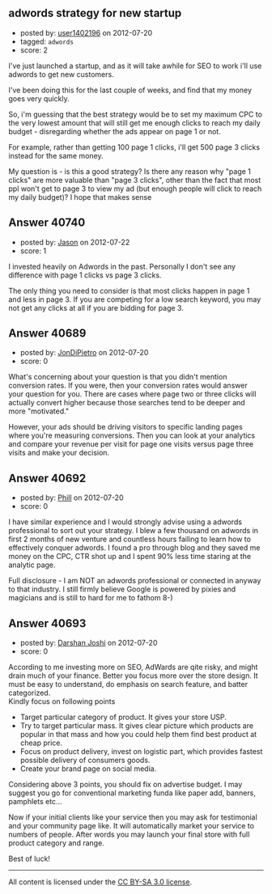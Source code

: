 ## adwords strategy for new startup

- posted by: [user1402196](https://stackexchange.com/users/-1/18863-user1402196) on 2012-07-20
- tagged: `adwords`
- score: 2

I've just launched a startup, and as it will take awhile for SEO to work i'll use adwords to get new customers.

I've been doing this for the last couple of weeks, and find that my money goes very quickly.

So, i'm guessing that the best strategy would be to set my maximum CPC to the very lowest amount that will still get me enough clicks to reach my daily budget - disregarding whether the ads appear on page 1 or not.

For example, rather than getting 100 page 1 clicks, i'll get 500 page 3 clicks instead for the same money.

My question is - is this a good strategy? Is there any reason why "page 1 clicks" are more valuable than "page 3 clicks", other than the fact that most ppl won't get to page 3 to view my ad (but enough people will click to reach my daily budget)?  I hope that makes sense


## Answer 40740

- posted by: [Jason](https://stackexchange.com/users/-1/18884-jason) on 2012-07-22
- score: 1

I invested heavily on Adwords in the past. Personally I don't see any difference with page 1 clicks vs page 3 clicks.

The only thing you need to consider is that most clicks happen in page 1 and less in page 3. If you are competing for a low search keyword, you may not get any clicks at all if you are bidding for page 3. 


## Answer 40689

- posted by: [JonDiPietro](https://stackexchange.com/users/-1/11642-jondipietro) on 2012-07-20
- score: 0

What's concerning about your question is that you didn't mention conversion rates. If you were, then your conversion rates would answer your question for you. There are cases where page two or three clicks will actually convert higher because those searches tend to be deeper and more "motivated."

However, your ads should be driving visitors to specific landing pages where you're measuring conversions. Then you can look at your analytics and compare your revenue per visit for page one visits versus page three visits and make your decision.


## Answer 40692

- posted by: [Phill](https://stackexchange.com/users/-1/18867-phill) on 2012-07-20
- score: 0

I have similar experience and I would strongly advise using a adwords professional to sort out your strategy.  I blew a few thousand on adwords in first 2 months of new venture and countless hours failing to learn how to effectively conquer adwords.  I found a pro through blog and they saved me money on the CPC, CTR shot up and I spent 90% less time staring at the analytic page.

Full disclosure - I am NOT an adwords professional or connected in anyway to that industry. I still firmly believe Google is powered by pixies and magicians and is still to hard for me to fathom 8-)  


## Answer 40693

- posted by: [Darshan Joshi](https://stackexchange.com/users/-1/13289-darshan-joshi) on 2012-07-20
- score: 0

According to me investing more on SEO, AdWards are qite risky, and might drain much of your finance. Better you focus more over the store design. It must be easy to understand, do emphasis on search feature, and batter categorized. <br>Kindly focus on following points

 - Target particular category of product. It gives your store USP.
 - Try to target particular mass. It gives clear picture which products are popular in that mass and how you could help them find best product at cheap price.
 - Focus on product delivery, invest on logistic part, which provides fastest possible delivery of consumers goods.
 - Create your brand page on social media.

Considering above 3 points, you should fix on advertise budget. I may suggest you go for conventional marketing funda like paper add, banners, pamphlets etc...

Now if your initial clients like your service then you may ask for  testimonial and your community page like. It will automatically market your service to numbers of people. After words you may launch your final store with full product category and range.

Best of luck!



---

All content is licensed under the [CC BY-SA 3.0 license](https://creativecommons.org/licenses/by-sa/3.0/).
